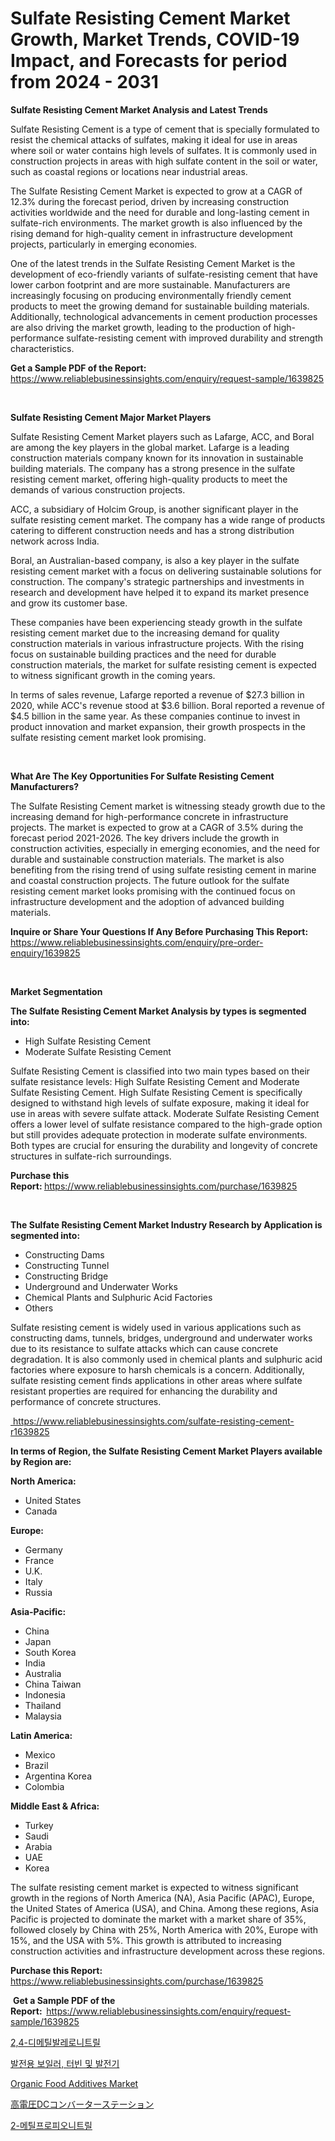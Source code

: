 <p><h1>Sulfate Resisting Cement Market Growth, Market Trends, COVID-19 Impact, and Forecasts for period from 2024 - 2031</h1></p><p><strong>Sulfate Resisting Cement Market Analysis and Latest Trends</strong></p>
<p><p>Sulfate Resisting Cement is a type of cement that is specially formulated to resist the chemical attacks of sulfates, making it ideal for use in areas where soil or water contains high levels of sulfates. It is commonly used in construction projects in areas with high sulfate content in the soil or water, such as coastal regions or locations near industrial areas.</p><p>The Sulfate Resisting Cement Market is expected to grow at a CAGR of 12.3% during the forecast period, driven by increasing construction activities worldwide and the need for durable and long-lasting cement in sulfate-rich environments. The market growth is also influenced by the rising demand for high-quality cement in infrastructure development projects, particularly in emerging economies.</p><p>One of the latest trends in the Sulfate Resisting Cement Market is the development of eco-friendly variants of sulfate-resisting cement that have lower carbon footprint and are more sustainable. Manufacturers are increasingly focusing on producing environmentally friendly cement products to meet the growing demand for sustainable building materials. Additionally, technological advancements in cement production processes are also driving the market growth, leading to the production of high-performance sulfate-resisting cement with improved durability and strength characteristics.</p></p>
<p><strong>Get a Sample PDF of the Report:&nbsp;</strong> <a href="https://www.reliablebusinessinsights.com/enquiry/request-sample/1639825">https://www.reliablebusinessinsights.com/enquiry/request-sample/1639825</a></p>
<p>&nbsp;</p>
<p><strong>Sulfate Resisting Cement Major Market Players</strong></p>
<p><p>Sulfate Resisting Cement Market players such as Lafarge, ACC, and Boral are among the key players in the global market. Lafarge is a leading construction materials company known for its innovation in sustainable building materials. The company has a strong presence in the sulfate resisting cement market, offering high-quality products to meet the demands of various construction projects.</p><p>ACC, a subsidiary of Holcim Group, is another significant player in the sulfate resisting cement market. The company has a wide range of products catering to different construction needs and has a strong distribution network across India.</p><p>Boral, an Australian-based company, is also a key player in the sulfate resisting cement market with a focus on delivering sustainable solutions for construction. The company's strategic partnerships and investments in research and development have helped it to expand its market presence and grow its customer base.</p><p>These companies have been experiencing steady growth in the sulfate resisting cement market due to the increasing demand for quality construction materials in various infrastructure projects. With the rising focus on sustainable building practices and the need for durable construction materials, the market for sulfate resisting cement is expected to witness significant growth in the coming years.</p><p>In terms of sales revenue, Lafarge reported a revenue of $27.3 billion in 2020, while ACC's revenue stood at $3.6 billion. Boral reported a revenue of $4.5 billion in the same year. As these companies continue to invest in product innovation and market expansion, their growth prospects in the sulfate resisting cement market look promising.</p></p>
<p>&nbsp;</p>
<p><strong>What Are The Key Opportunities For Sulfate Resisting Cement Manufacturers?</strong></p>
<p><p>The Sulfate Resisting Cement market is witnessing steady growth due to the increasing demand for high-performance concrete in infrastructure projects. The market is expected to grow at a CAGR of 3.5% during the forecast period 2021-2026. The key drivers include the growth in construction activities, especially in emerging economies, and the need for durable and sustainable construction materials. The market is also benefiting from the rising trend of using sulfate resisting cement in marine and coastal construction projects. The future outlook for the sulfate resisting cement market looks promising with the continued focus on infrastructure development and the adoption of advanced building materials.</p></p>
<p><strong>Inquire or Share Your Questions If Any Before Purchasing This Report:</strong> <a href="https://www.reliablebusinessinsights.com/enquiry/pre-order-enquiry/1639825">https://www.reliablebusinessinsights.com/enquiry/pre-order-enquiry/1639825</a></p>
<p>&nbsp;</p>
<p><strong>Market Segmentation</strong></p>
<p><strong>The Sulfate Resisting Cement Market Analysis by types is segmented into:</strong></p>
<p><ul><li>High Sulfate Resisting Cement</li><li>Moderate Sulfate Resisting Cement</li></ul></p>
<p><p>Sulfate Resisting Cement is classified into two main types based on their sulfate resistance levels: High Sulfate Resisting Cement and Moderate Sulfate Resisting Cement. High Sulfate Resisting Cement is specifically designed to withstand high levels of sulfate exposure, making it ideal for use in areas with severe sulfate attack. Moderate Sulfate Resisting Cement offers a lower level of sulfate resistance compared to the high-grade option but still provides adequate protection in moderate sulfate environments. Both types are crucial for ensuring the durability and longevity of concrete structures in sulfate-rich surroundings.</p></p>
<p><strong>Purchase this Report:&nbsp;</strong><a href="https://www.reliablebusinessinsights.com/purchase/1639825">https://www.reliablebusinessinsights.com/purchase/1639825</a></p>
<p>&nbsp;</p>
<p><strong>The Sulfate Resisting Cement Market Industry Research by Application is segmented into:</strong></p>
<p><ul><li>Constructing Dams</li><li>Constructing Tunnel</li><li>Constructing Bridge</li><li>Underground and Underwater Works</li><li>Chemical Plants and Sulphuric Acid Factories</li><li>Others</li></ul></p>
<p><p>Sulfate resisting cement is widely used in various applications such as constructing dams, tunnels, bridges, underground and underwater works due to its resistance to sulfate attacks which can cause concrete degradation. It is also commonly used in chemical plants and sulphuric acid factories where exposure to harsh chemicals is a concern. Additionally, sulfate resisting cement finds applications in other areas where sulfate resistant properties are required for enhancing the durability and performance of concrete structures.</p></p>
<p><a href="https://www.reliablebusinessinsights.com/sulfate-resisting-cement-r1639825">&nbsp;https://www.reliablebusinessinsights.com/sulfate-resisting-cement-r1639825</a></p>
<p><strong>In terms of Region, the Sulfate Resisting Cement Market Players available by Region are:</strong></p>
<p>
    <p> <strong> North America: </strong>
        <ul>
            <li>United States</li>
            <li>Canada</li>
        </ul>
        </p> 
    <p> <strong> Europe: </strong>
        <ul>
            <li>Germany</li>
            <li>France</li>
            <li>U.K.</li>
            <li>Italy</li>
            <li>Russia</li>
        </ul>
        </p> 
    <p> <strong> Asia-Pacific: </strong>
        <ul>
            <li>China</li>
            <li>Japan</li>
            <li>South Korea</li>
            <li>India</li>
            <li>Australia</li>
            <li>China Taiwan</li>
            <li>Indonesia</li>
            <li>Thailand</li>
            <li>Malaysia</li>
        </ul>
        </p> 
    <p> <strong> Latin America: </strong>
        <ul>
            <li>Mexico</li>
            <li>Brazil</li>
            <li>Argentina Korea</li>
            <li>Colombia</li>
        </ul>
        </p> 
    <p> <strong> Middle East & Africa: </strong>
        <ul>
            <li>Turkey</li>
            <li>Saudi</li>
            <li>Arabia</li>
            <li>UAE</li>
            <li>Korea</li>
        </ul>
    </p>
    </p>
<p><p>The sulfate resisting cement market is expected to witness significant growth in the regions of North America (NA), Asia Pacific (APAC), Europe, the United States of America (USA), and China. Among these regions, Asia Pacific is projected to dominate the market with a market share of 35%, followed closely by China with 25%, North America with 20%, Europe with 15%, and the USA with 5%. This growth is attributed to increasing construction activities and infrastructure development across these regions.</p></p>
<p><strong>Purchase this Report: </strong><a href="https://www.reliablebusinessinsights.com/purchase/1639825">https://www.reliablebusinessinsights.com/purchase/1639825</a></p>
<p>&nbsp;<strong>Get a Sample PDF of the Report:&nbsp;&nbsp;</strong><a href="https://www.reliablebusinessinsights.com/enquiry/request-sample/1639825">https://www.reliablebusinessinsights.com/enquiry/request-sample/1639825</a></p>
<p><strong></strong></p>
<p><p><a href="https://medium.com/@minimini78678/2-4-%EB%94%94%EB%A9%94%ED%8B%B8%EB%B0%9C%EB%A0%88%EB%A1%9C%EB%8B%88%ED%8A%B8%EB%A6%B4-%EC%8B%9C%EC%9E%A5-%EA%B7%9C%EB%AA%A8%EB%8A%94-%EC%97%B0%ED%8F%89%EA%B7%A0-%EC%84%B1%EC%9E%A5%EB%A5%A0-%EB%A1%9C-%EC%A6%9D%EA%B0%80%ED%95%98%EA%B3%A0-%EC%9E%88%EC%9C%BC%EB%A9%B0-%EC%9D%B4-%EB%B3%B4%EA%B3%A0%EC%84%9C%EB%8A%94-%EC%8B%9C%EC%9E%A5-%EC%84%B8%EB%B6%84%ED%99%94-%EC%84%B1%EC%9E%A5-%EB%B0%8F-2024%EB%85%84%EB%B6%80%ED%84%B0-2031%EB%85%84%EA%B9%8C%EC%A7%80%EC%9D%98-%EC%98%88%EC%B8%A1-%EB%B6%84%EC%84%9D%EC%9D%84-%EB%8B%A4%EB%A3%A8%EA%B3%A0-%EC%9E%88%EC%8A%B5%EB%8B%88%EB%8B%A4-01c4faa87d1d">2,4-디메틸발레로니트릴</a></p><p><a href="https://github.com/bossladyaries0/Market-Research-Report-List-1/blob/main/9857548140819.md">발전용 보일러, 터빈 및 발전기</a></p><p><a href="https://github.com/prosalinda88/Market-Research-Report-List-5/blob/main/organic-food-additives-market.md">Organic Food Additives Market</a></p><p><a href="https://github.com/RaeJenkins1952/Market-Research-Report-List-1/blob/main/5849616135316.md">高電圧DCコンバーターステーション</a></p><p><a href="https://medium.com/@minimini78678/2-%EB%A9%94%ED%8B%B8%ED%94%84%EB%A1%9C%ED%94%BC%EC%98%A4%EB%8B%88%ED%8A%B8%EB%A6%B4-%EC%8B%9C%EC%9E%A5-%EA%B7%9C%EB%AA%A8-%EC%A0%90%EC%9C%A0%EC%9C%A8-%EB%B0%8F-%ED%8A%B8%EB%A0%8C%EB%93%9C-%EB%B6%84%EC%84%9D-%EB%B3%B4%EA%B3%A0%EC%84%9C-%EC%B5%9C%EC%A2%85-%EC%82%AC%EC%9A%A9%EC%B2%98-%EC%9D%B4%EB%8B%88%EC%8B%9C%EC%97%90%EC%9D%B4%ED%8C%85-%EC%97%90%EC%9D%B4%EC%A0%84%ED%8A%B8-%EB%B0%9C%ED%8F%AC-%EC%97%90%EC%9D%B4%EC%A0%84%ED%8A%B8-%EA%B8%B0%ED%83%80-%EC%9B%90%EB%A3%8C%EB%B3%84-%EB%B0%8F-2031%EB%85%84%EA%B9%8C%EC%A7%80%EC%9D%98-%EC%98%88%EC%B8%A1%EA%B9%8C%EC%A7%80-350d5f78a5ba">2-메틸프로피오니트릴</a></p></p>